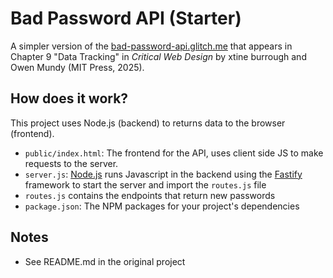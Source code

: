 # Bad Password API (Starter)

A simpler version of the [bad-password-api.glitch.me](https://bad-password-api.glitch.me) that appears in Chapter 9 "Data Tracking" in <em>Critical Web Design</em> by xtine burrough and Owen Mundy (MIT Press, 2025).

## How does it work?

This project uses Node.js (backend) to returns data to the browser (frontend). 

- `public/index.html`: The frontend for the API, uses client side JS to make requests to the server.
- `server.js`: [Node.js](https://nodejs.org/en/about/) runs Javascript in the backend using the [Fastify](https://www.fastify.io/) framework to start the server and import the `routes.js` file
- `routes.js` contains the endpoints that return new passwords
- `package.json`: The NPM packages for your project's dependencies

## Notes

- See README.md in the original project

